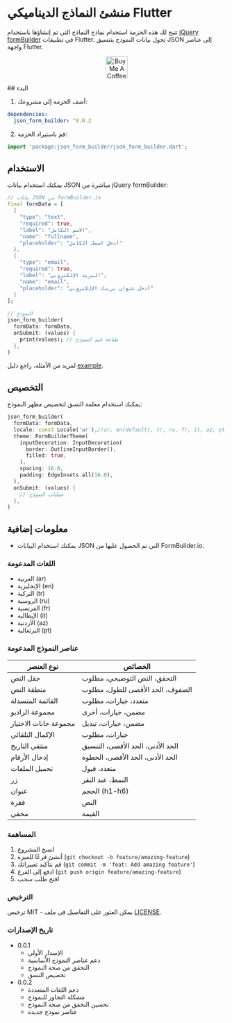 # منشئ النماذج الديناميكي Flutter

تتيح لك هذه الحزمة استخدام نماذج النماذج التي تم إنشاؤها باستخدام [jQuery formBuilder](https://formbuilder.online/) في تطبيقات Flutter. تحول بيانات النموذج بتنسيق JSON إلى عناصر واجهة Flutter.
<p align="center">
  <a href="https://www.buymeacoffee.com/mancir" target="_blank">
    <img src="https://cdn.buymeacoffee.com/buttons/v2/default-black.png" alt="Buy Me A Coffee ;)" text="get" height="50">
  </a>
</p>
## البدء

1. أضف الحزمة إلى مشروعك:

```yaml
dependencies:
  json_form_builder: ^0.0.2
```

2. قم باستيراد الحزمة:

```dart
import 'package:json_form_builder/json_form_builder.dart';
```

## الاستخدام

يمكنك استخدام بيانات JSON مباشرة من jQuery formBuilder:

```dart
// بيانات JSON من formBuilder.io
final formData = [
  {
    "type": "text",
    "required": true,
    "label": "الاسم الكامل",
    "name": "fullname",
    "placeholder": "أدخل اسمك الكامل"
  },
  {
    "type": "email",
    "required": true,
    "label": "البريد الإلكتروني",
    "name": "email",
    "placeholder": "أدخل عنوان بريدك الإلكتروني"
  }
];

// النموذج
json_form_builder(
  formData: formData,
  onSubmit: (values) {
    print(values); // طباعة قيم النموذج
  },
)
```

لمزيد من الأمثلة، راجع دليل [example](./example).

## التخصيص

يمكنك استخدام معلمة النسق لتخصيص مظهر النموذج:

```dart
json_form_builder(
  formData: formData,
  locale: const Locale('ar'),//ar, en(default), tr, ru, fr, it, az, pt
  theme: FormBuilderTheme(
    inputDecoration: InputDecoration(
      border: OutlineInputBorder(),
      filled: true,
    ),
    spacing: 16.0,
    padding: EdgeInsets.all(16.0),
  ),
  onSubmit: (values) {
    // عمليات النموذج
  },
)
```

## معلومات إضافية

- يمكنك استخدام البيانات JSON التي تم الحصول عليها من FormBuilder.io.

### اللغات المدعومة

- العربية (ar)
- الإنجليزية (en)
- التركية (tr)
- الروسية (ru)
- الفرنسية (fr)
- الإيطالية (it)
- الأردنية (az)
- البرتغالية (pt)

### عناصر النموذج المدعومة

| نوع العنصر | الخصائص |
|--------------|------------|
| حقل النص | التحقق، النص التوضيحي، مطلوب |
| منطقة النص | الصفوف، الحد الأقصى للطول، مطلوب |
| القائمة المنسدلة | متعدد، خيارات، مطلوب |
| مجموعة الراديو | مضمن، خيارات، أخرى |
| مجموعة خانات الاختيار | مضمن، خيارات، تبديل |
| الإكمال التلقائي | خيارات، مطلوب |
| منتقي التاريخ | الحد الأدنى، الحد الأقصى، التنسيق |
| إدخال الأرقام | الحد الأدنى، الحد الأقصى، الخطوة |
| تحميل الملفات | متعدد، قبول |
| زر | النمط، عند النقر |
| عنوان | الحجم (h1-h6) |
| فقرة | النص |
| مخفي | القيمة |

### المساهمة

1. انسخ المشروع
2. أنشئ فرعًا للميزة (`git checkout -b feature/amazing-feature`)
3. قم بتأكيد تغييراتك (`git commit -m 'feat: Add amazing feature'`)
4. ادفع إلى الفرع (`git push origin feature/amazing-feature`)
5. افتح طلب سحب

### الترخيص

ترخيص MIT - يمكن العثور على التفاصيل في ملف [LICENSE](LICENSE).

### تاريخ الإصدارات

- 0.0.1
  - الإصدار الأولي
  - دعم عناصر النموذج الأساسية
  - التحقق من صحة النموذج
  - تخصيص النسق
- 0.0.2
  - دعم اللغات المتعددة
  - مشكلة التجاوز للنموذج
  - تحسين التحقق من صحة النموذج
  - عناصر نموذج جديدة